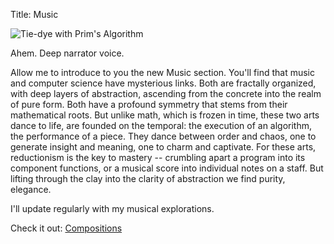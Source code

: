 Title: Music

![Tie-dye with Prim's Algorithm](http://wanganzhou.com/images/music/prim.png)

Ahem. Deep narrator voice.

Allow me to introduce to you the new Music section. You'll find that music and computer science have mysterious links. Both are fractally organized, with deep layers of abstraction, ascending from the concrete into the realm of pure form. Both have a profound symmetry that stems from their mathematical roots. But unlike math, which is frozen in time, these two arts dance to life, are founded on the temporal: the execution of an algorithm, the performance of a piece. They dance between order and chaos, one to generate insight and meaning, one to charm and captivate. For these arts, reductionism is the key to mastery -- crumbling apart a program into its component functions, or a musical score into individual notes on a staff. But lifting through the clay into the clarity of abstraction we find purity, elegance.

I'll update regularly with my musical explorations.

Check it out: [Compositions](http://wanganzhou.com/compositions.html)
